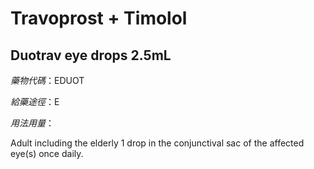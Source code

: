 # Travoprost + Timolol

## Duotrav eye drops 2.5mL

*藥物代碼*：EDUOT

*給藥途徑*：E

*用法用量*：

Adult including the elderly 1 drop in the conjunctival sac of the affected eye(s) once daily.

